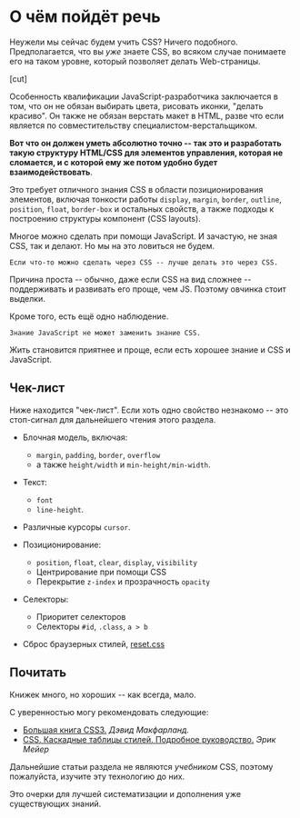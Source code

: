 # О чём пойдёт речь

Неужели мы сейчас будем учить CSS? Ничего подобного. Предполагается, что вы *уже* знаете CSS, во всяком случае понимаете его на таком уровне, который позволяет делать Web-страницы.

[cut]

Особенность квалификации JavaScript-разработчика заключается в том, что он не обязан выбирать цвета, рисовать иконки, "делать красиво". Он также не обязан верстать макет в HTML, разве что если является по совместительству специалистом-верстальщиком.

**Вот что он должен уметь абсолютно точно -- так это и разработать такую структуру HTML/CSS для элементов управления, которая не сломается, и с которой ему же потом удобно будет взаимодействовать**.

Это требует отличного знания CSS в области позиционирования элементов, включая тонкости работы `display`, `margin`, `border`, `outline`, `position`, `float`, `border-box` и остальных свойств, а также подходы к построению структуры компонент (CSS layouts).

Многое можно сделать при помощи JavaScript. И зачастую, не зная CSS, так и делают. Но мы на это ловиться не будем.

```summary
Если что-то можно сделать через CSS -- лучше делать это через CSS.
```

Причина проста -- обычно, даже если CSS на вид сложнее -- поддерживать и развивать его проще, чем JS. Поэтому овчинка стоит выделки.

Кроме того, есть ещё одно наблюдение.

```summary
Знание JavaScript не может заменить знание CSS.
```

Жить становится приятнее и проще, если есть хорошее знание и CSS и JavaScript.

## Чек-лист

Ниже находится "чек-лист". Если хоть одно свойство незнакомо -- это стоп-сигнал для дальнейшего чтения этого раздела.

- Блочная модель, включая:
    - `margin`, `padding`, `border`, `overflow`
    - а также `height/width` и `min-height/min-width`.
- Текст:
    - `font`
    - `line-height`.
- Различные курсоры `cursor`.
- Позиционирование:
    - `position`, `float`, `clear`, `display`, `visibility`
    - Центрирование при помощи CSS
    - Перекрытие `z-index` и прозрачность `opacity`
- Селекторы:
    - Приоритет селекторов
    - Селекторы `#id`, `.class`, `a > b`

- Сброс браузерных стилей, <a href="http://meyerweb.com/eric/tools/css/reset/">reset.css</a>

## Почитать

Книжек много, но хороших -- как всегда, мало.

С уверенностью могу рекомендовать следующие:

- <a href="http://www.ozon.ru/context/detail/id/24493075/?partner=iliakan">Большая книга CSS3.</a>
<i>Дэвид Макфарланд.</i>
- <a href="http://www.ozon.ru/context/detail/id/3881079/?partner=iliakan">CSS. Каскадные таблицы стилей. Подробное руководство.</a>
<i>Эрик Мейер</i>

Дальнейшие статьи раздела не являются *учебником* CSS, поэтому пожалуйста, изучите эту технологию до них.

Это очерки для лучшей систематизации и дополнения уже существующих знаний.